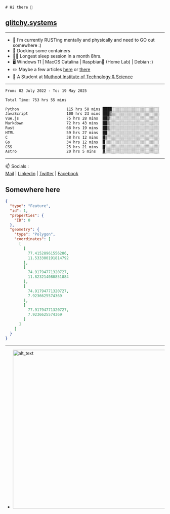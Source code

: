 ```
# Hi there 👋
```
## [glitchy.systems](https://glitchy.systems)
---

- 🌱 I’m currently RUSTing mentally and physically and need to GO out somewhere :)
- 🐋 Docking some containers
- 😶‍🌫️ Longest sleep session in a month 8hrs.
- 🖥️ Windows 11 | MacOS Catalina | Raspbian🥧 (Home Lab) | Debian :)
- ✏️ Maybe a few articles [here](https://medium.com/@advaithnarayanan8) or [there](https://medium.com/@advaithnarayanan8)
- 📑 A Student at [Muthoot Institute of Technology & Science](https://mgmits.ac.in/)



---

<!--START_SECTION:waka-->

```txt
From: 02 July 2022 - To: 19 May 2025

Total Time: 753 hrs 55 mins

Python                     115 hrs 58 mins ████░░░░░░░░░░░░░░░░░░░░░   15.38 %
JavaScript                 100 hrs 23 mins ███▒░░░░░░░░░░░░░░░░░░░░░   13.32 %
Vue.js                     75 hrs 28 mins  ██▓░░░░░░░░░░░░░░░░░░░░░░   10.01 %
Markdown                   72 hrs 43 mins  ██▒░░░░░░░░░░░░░░░░░░░░░░   09.65 %
Rust                       68 hrs 19 mins  ██▒░░░░░░░░░░░░░░░░░░░░░░   09.06 %
HTML                       59 hrs 27 mins  ██░░░░░░░░░░░░░░░░░░░░░░░   07.89 %
C                          38 hrs 12 mins  █▒░░░░░░░░░░░░░░░░░░░░░░░   05.07 %
Go                         34 hrs 12 mins  █░░░░░░░░░░░░░░░░░░░░░░░░   04.54 %
CSS                        25 hrs 21 mins  █░░░░░░░░░░░░░░░░░░░░░░░░   03.36 %
Astro                      20 hrs 5 mins   ▓░░░░░░░░░░░░░░░░░░░░░░░░   02.66 %
```

<!--END_SECTION:waka-->

---

📫 Socials :<br>
[Mail](mailto:advaith@glitchy.systems) | [Linkedin](https://www.linkedin.com/in/advaith-narayanan-a72152214/) | [Twitter](https://twitter.com/advaithnarayan) | [Facebook](https://screenmessage.com/qinq)

## Somewhere here

```geojson
{
  "type": "Feature",
  "id": 1,
  "properties": {
    "ID": 0
  },
  "geometry": {
    "type": "Polygon",
    "coordinates": [
      [
        [
          77.41528961556286,
          11.533300191814792
        ],
        [
          74.91794771320727,
          11.823214080851884
        ],
        [
          74.91794771320727,
          7.9236625574369
        ],
        [
          77.91794771320727,
          7.9236625574369
        ]
      ]
    ]
  }
}
```


--- 
- [<img alt="alt_text" width="500px" src="https://valid.x86.fr/cache/banner/xv24bv-6.png" />](https://valid.x86.fr/xv24bv)


